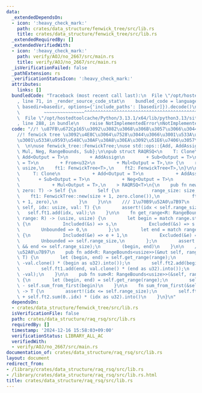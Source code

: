 ```yaml
---
data:
  _extendedDependsOn:
  - icon: ':heavy_check_mark:'
    path: crates/data_structure/fenwick_tree/src/lib.rs
    title: crates/data_structure/fenwick_tree/src/lib.rs
  _extendedRequiredBy: []
  _extendedVerifiedWith:
  - icon: ':heavy_check_mark:'
    path: verify/AOJ/no_2667/src/main.rs
    title: verify/AOJ/no_2667/src/main.rs
  _isVerificationFailed: false
  _pathExtension: rs
  _verificationStatusIcon: ':heavy_check_mark:'
  attributes:
    links: []
  bundledCode: "Traceback (most recent call last):\n  File \"/opt/hostedtoolcache/Python/3.13.1/x64/lib/python3.13/site-packages/onlinejudge_verify/documentation/build.py\"\
    , line 71, in _render_source_code_stat\n    bundled_code = language.bundle(stat.path,\
    \ basedir=basedir, options={'include_paths': [basedir]}).decode()\n          \
    \         ~~~~~~~~~~~~~~~^^^^^^^^^^^^^^^^^^^^^^^^^^^^^^^^^^^^^^^^^^^^^^^^^^^^^^^^^^^^^^^^^^\n\
    \  File \"/opt/hostedtoolcache/Python/3.13.1/x64/lib/python3.13/site-packages/onlinejudge_verify/languages/rust.py\"\
    , line 288, in bundle\n    raise NotImplementedError\nNotImplementedError\n"
  code: "//! \u87FB\u672Cp165\u3092\u3082\u3068\u306B\u3057\u3066\u3044\u308B  \n\
    //! fenwick tree \u3092\u4E8C\u3064\u7528\u3044\u3066\u3001\u533A\u9593\u52A0\u7B97\
    \u3001\u533A\u9593\u548C\u30AF\u30A8\u30EA\u3092\u51E6\u7406\u3057\u307E\u3059\
    \  \n\nuse fenwick_tree::FenwickTree;\nuse std::ops::{Add, AddAssign, Bound::*,\
    \ Mul, Neg, RangeBounds, Sub};\n\npub struct RAQRSQ<\n    T: Clone\n        +\
    \ Add<Output = T>\n        + AddAssign\n        + Sub<Output = T>\n        + Neg<Output\
    \ = T>\n        + From<u32>\n        + Mul<Output = T>,\n> {\n    range_size:\
    \ usize,\n    ft1: FenwickTree<T>,\n    ft2: FenwickTree<T>,\n}\n\nimpl<\n   \
    \     T: Clone\n            + Add<Output = T>\n            + AddAssign\n     \
    \       + Sub<Output = T>\n            + Neg<Output = T>\n            + From<u32>\n\
    \            + Mul<Output = T>,\n    > RAQRSQ<T>\n{\n    pub fn new(size: usize,\
    \ zero: T) -> Self {\n        Self {\n            range_size: size,\n        \
    \    ft1: FenwickTree::new(size + 1, zero.clone()),\n            ft2: FenwickTree::new(size\
    \ + 1, zero),\n        }\n    }\n\n    /// 1\u70B9\u52A0\u7B97\n    pub fn add_point(&mut\
    \ self, idx: usize, val: T) {\n        assert!(idx < self.range_size);\n     \
    \   self.ft1.add(idx, val);\n    }\n\n    fn get_range<R: RangeBounds<usize>>(&self,\
    \ range: R) -> (usize, usize) {\n        let begin = match range.start_bound()\
    \ {\n            Included(&s) => s,\n            Excluded(&s) => s + 1,\n    \
    \        Unbounded => 0,\n        };\n        let end = match range.end_bound()\
    \ {\n            Included(&e) => e + 1,\n            Excluded(&e) => e,\n    \
    \        Unbounded => self.range_size,\n        };\n        assert!(begin <= end\
    \ && end <= self.range_size);\n        (begin, end)\n    }\n\n    /// \u533A\u9593\
    \u52A0\u7B97\n    pub fn add<R: RangeBounds<usize>>(&mut self, range: R, val:\
    \ T) {\n        let (begin, end) = self.get_range(range);\n        self.ft1.add(begin,\
    \ -val.clone() * (begin as u32).into());\n        self.ft2.add(begin, val.clone());\n\
    \        self.ft1.add(end, val.clone() * (end as u32).into());\n        self.ft2.add(end,\
    \ -val);\n    }\n\n    pub fn sum<R: RangeBounds<usize>>(&self, range: R) -> T\
    \ {\n        let (begin, end) = self.get_range(range);\n        self.sum_from_first(end)\
    \ - self.sum_from_first(begin)\n    }\n\n    fn sum_from_first(&self, idx: usize)\
    \ -> T {\n        assert!(idx <= self.range_size);\n        self.ft1.sum(0..idx)\
    \ + self.ft2.sum(0..idx) * (idx as u32).into()\n    }\n}\n"
  dependsOn:
  - crates/data_structure/fenwick_tree/src/lib.rs
  isVerificationFile: false
  path: crates/data_structure/raq_rsq/src/lib.rs
  requiredBy: []
  timestamp: '2024-12-16 15:58:03+09:00'
  verificationStatus: LIBRARY_ALL_AC
  verifiedWith:
  - verify/AOJ/no_2667/src/main.rs
documentation_of: crates/data_structure/raq_rsq/src/lib.rs
layout: document
redirect_from:
- /library/crates/data_structure/raq_rsq/src/lib.rs
- /library/crates/data_structure/raq_rsq/src/lib.rs.html
title: crates/data_structure/raq_rsq/src/lib.rs
---
```

